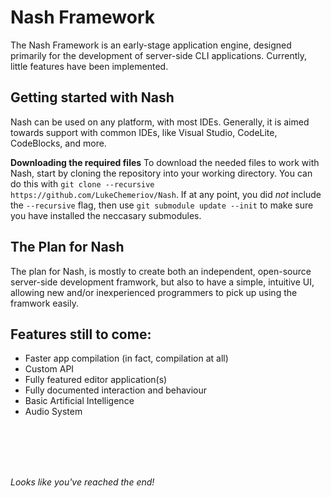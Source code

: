 # Nash Framework

The Nash Framework is an early-stage application engine, designed primarily for the development of server-side CLI applications. Currently, little features have been implemented. 

## Getting started with Nash

Nash can be used on any platform, with most IDEs. Generally, it is aimed towards support with common IDEs, like Visual Studio, CodeLite, CodeBlocks, and more.

**Downloading the required files**
To download the needed files to work with Nash, start by cloning the repository into your working directory. You can do this with `git clone --recursive https://github.com/LukeChemeriov/Nash`.
If at any point, you did *not* include the `--recursive` flag, then use `git submodule update --init` to make sure you have installed the neccasary submodules.

## The Plan for Nash

The plan for Nash, is mostly to create both an independent, open-source server-side development framwork, but also to have a simple, intuitive UI, allowing new and/or inexperienced programmers to pick up using the framwork easily. 


## Features still to come:
<ul>
<li>Faster app compilation (in fact, compilation at all)</li>
<li>Custom API</li>
<li>Fully featured editor application(s)</li>
<li>Fully documented interaction and behaviour</li>
<li>Basic Artificial Intelligence</li>
<li>Audio System</li>
</ul>

<br><br><br><br>





*Looks like you've reached the end!*
